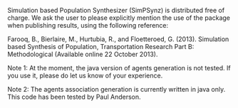 Simulation based Population Synthesizer (SimPSynz) is distributed free of charge. We ask the user to please explicitly mention the use of the package when publishing results, using the following reference:

Farooq, B., Bierlaire, M., Hurtubia, R., and Floetteroed, G. (2013). Simulation based Synthesis of Population, Transportation Research Part B: Methodological (Available online 22 October 2013).

Note 1: At the moment, the java version of agents generation is not tested. If you use it, please do let us know of your experience.

Note 2: The agents association generation is currently written in java only. This code has been tested by Paul Anderson.
